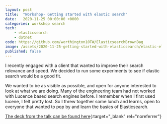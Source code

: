 ```yaml
---
layout: post
title:  "Workshop- Getting started with elastic search"
date:   2020-11-25 00:00:00 +0000
categories: workshop search
tech: 
    - elasticsearch
    - dotnet
code: https://github.com/worthington10TW/ElasticsearchBrownBag
image: /assets/2020-11-25-getting-started-with-elasticsearch/elastic-elasticsearch-logo.webp
published: false
---
```


I recently engaged with a client that wanted to improve their search relevance and speed. We decided to run some experiments to see if elastic search would be a good fit. 

<!--more-->

We wanted to be as visible as possible, and open for anyone interested to look at what we are doing. Many of the engineering team had not worked with Lucence based search engines before. I remember when I first used lucene, I felt pretty lost. So I threw together some lunch and learns, open to everyone that wanted to pop by and learn the basics of Elasticsearch.

[The deck from the talk can be found here](https://hackmd.io/@worthington10tw/S16Ds3ycv#/){:target="_blank"  rel="noreferrer"}